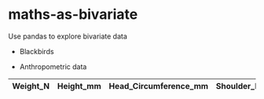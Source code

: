 # maths-as-bivariate
Use pandas to explore bivariate data

* Blackbirds


* Anthropometric data

|Weight_N|Height_mm|Head_Circumference_mm|Shoulder_Breadth_mm|Hand_Length_mm|Hand_Breadth_mm|Chest_Circumference_mm|Waist_Circumference_mm|Foot_Length_mm|Foot_Breadth_mm|Gender|Age_months|
|---|---|---|---|---|---|---|---|---|---|---|---|

